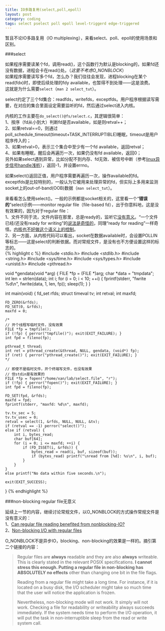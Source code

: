 ```yaml
---
title: IO多路复用(select,poll,epoll)
layout: post
category: coding
tags: select pselect poll epoll level-triggerd edge-triggered
---
```


暂且不论IO多路复用（IO multiplexing），来看select、poll、epoll的使用场景和区别。  

###select

如果程序需要读某个fd，调用read()，这个函数行为默认是blocking的，如果fd还没有数据，进程会卡在read()处。（*这里不考虑O_NONBLOCK*）  
如果程序需要读写多个fd，怎么办？我们往往会发现，进程blocking在某个read(fdx)时，即使后续处理的fdy available，也暂得不到处理——这是浪费。  
这就是为什么需要`select`（`man 2 select_tut`）。  

select约定了三个fd集合：readfds，writefds，exceptfds。用户程序根据读写需要，在对应的集合里面设定需要监听的fd，然后通过select进入内核。  

内核的工作主要在`do_select()@fs/select.c`，其逻辑很简单：  
1、按序（fd从小到大）判断fd是否available，如是则retval++；  
2、如果retval==0，则通过poll_schedule_timeout(timeout+TASK_INTERRUPTIBLE)睡眠，timeout是用户程序传入的；  
3、如果retval>0，表示三个集合中至少有一个fd available，返回retval；  
4、如果有睡眠，醒后会再遍历一次，如果仍没有fd available，返回0；  
另外如果select遇到异常，比如分配不到内存、fd无效、被信号中断（参考[linux异步信号handle浅析](http://xanpeng.github.com/coding/2012/11/24/kouu-posts.html)），返回-1，并设置errno。  

如果select()返回正值，用户程序需要再遍历一次，操作available的fd。  
exceptfds是比较特别的，一般认为它被用来处理异常的fd，但实际上多用来监测socket上的out-of-band(OOB)数据（`man select_tut`）。  

来看看怎么使用select()。一般的示例都是socket相关的，这里看一个“**错误的**”select示例——monitor regular file（file-based fd），出于你意料地，这是没有效果的，因为对于regular file：  
1、文件不同于流，文件内容在那里，总是ready的，监听它[没有意义](http://news-posts.aplawrence.com/662.html)。“一个文件已经/还没有ready for writing”的[说法是奇怪的](http://www.groupsrv.com/linux/about159067.html)，同理“ready for reading”一样奇怪。[内核也不好做这个语义上的控制](https://github.com/xanpeng/kernel-misc/blob/master/nerver-read-write-file-in-kernel.md)。  
2、另一方面，从内核代码可以看出，socket在数据available时，会设置POLLIN等标志——这是select的判断依据。而对常规文件，是没有也不方便设置这样的标志的。  
{% highlight c %}
#include <stdio.h>
#include <stdlib.h>
#include <string.h>
#include <sys/time.h>
#include <sys/types.h>
#include <unistd.h>
#include <pthread.h>

void *gendata(void *arg)
{
    FILE *fp = (FILE *)arg;
    char *data = "tmpdata";
    int len = strlen(data);
    int i;
    for (i = 0; i < 10; ++i) {
        fprintf(stderr, "fwrite %d\n", fwrite(data, 1, len, fp));
        sleep(1);
    }
}

int main(void)
{
    fd_set rfds;
    struct timeval tv;
    int retval;
    int maxfd;

    FD_ZERO(&rfds);
    FD_SET(0, &rfds);
    maxfd = 0;
	
	/*
    // 开个线程写临时文件，没有效果
    FILE *fp = tmpfile();
    if (!fp) { perror("tmpfile()"); exit(EXIT_FAILURE); }
    int fpd = fileno(fp);

    pthread_t thread;
    int ret = pthread_create(&thread, NULL, gendata, (void*) fp);
    if (ret) { perror("pthread_create()"); exit(EXIT_FAILURE); }
    */

    // 即使不是临时文件，开个终端写文件，也没有效果
	// 但stdin是有效果的
    FILE *fp = fopen("/home/xan/lab/select.file", "r");
    if (!fp) { perror("fopen()"); exit(EXIT_FAILURE); }
    int fpd = fileno(fp);

    FD_SET(fpd, &rfds);
    maxfd = fpd;
    fprintf(stderr, "maxfd: %d\n", maxfd);

    tv.tv_sec = 5;
    tv.tv_usec = 0;
    retval = select(1, &rfds, NULL, NULL, &tv);
    if (retval == -1) perror("select()");
    else if (retval) {
        int i, bytes_read;
        char buf[64];
        for (i = 0; i <= maxfd; ++i) {
            if (FD_ISSET(i, &rfds)) {
                bytes_read = read(i, buf, sizeof(buf));
                if (bytes_read) printf("\nread from [%d]: %s\n", i, buf);
            }
        }
    }
    else printf("No data within five seconds.\n");

    exit(EXIT_SUCCESS);
}
{% endhighlight %}

###non-blocking regular file无意义

延续上一节的内容，继续讨论常规文件，以O_NONBLOCK的方式操作常规文件是没有意义的：  
1、[Can regular file reading benefited from nonblocking-IO?](http://stackoverflow.com/questions/5613354/can-regular-file-reading-benefited-from-nonblocking-io)  
2、[Non-blocking I/O with regular files](http://www.remlab.net/op/nonblock.shtml)  

O_NONBLOCK不是异步IO，blocking、non-blocking的效果是一样的。摘引第二个链接的内容：  
> Regular files are **always** readable and they are also **always** writeable. This is clearly stated in the relevant POSIX specifications. **I cannot stress this enough. Putting a regular file in non-blocking has ABSOLUTELY no effects** other than changing one bit in the file flags.  
>  
> Reading from a regular file might take a long time. For instance, if it is located on a busy disk, the I/O scheduler might take so much time that the user will notice the application is frozen.  
>   
> Nevertheless, non-blocking mode will not work. It simply will not work. Checking a file for readability or writeability always succeeds immediately. If the system needs time to perform the I/O operation, it will put the task in non-interruptible sleep from the read or write system call.

